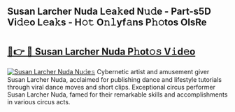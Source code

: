## Susan Larcher Nuda L𝚎a𝚔ed N𝚞𝚍e - Part-s5D Vi𝚍𝚎o L𝚎a𝚔s - H𝚘𝚝 O𝚗𝚕yf𝚊ns P𝚑𝚘tos OlsRe

# <h2><a href="http://kf9ghw.oniu.top/?m=Susan+Larcher+Nuda">🔗👉 🔴 Susan Larcher Nuda P𝚑ot𝚘𝚜 V𝚒d𝚎o</a></h2>

[![Susan Larcher Nuda Nu𝚍e𝚜](https://i.imgur.com/0qMVB7G.gif)](http://kf9ghw.oniu.top/?m=Susan+Larcher+Nuda)
Cybernetic artist and amusement giver Susan Larcher Nuda, acclaimed for publishing dance and lifestyle tutorials through viral dance moves and short clips. Exceptional circus performer Susan Larcher Nuda, famed for their remarkable skills and accomplishments in various circus acts.  

